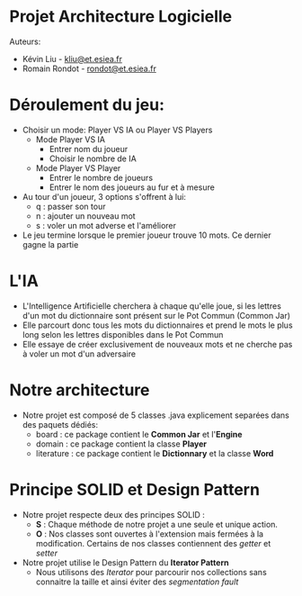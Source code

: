 # Projet Architecture Logicielle

Auteurs: 

- Kévin Liu - kliu@et.esiea.fr
- Romain Rondot - rondot@et.esiea.fr

# Déroulement du jeu:
 - Choisir un mode: Player VS IA ou Player VS Players
    - Mode Player VS IA
        - Entrer nom du joueur
        - Choisir le nombre de IA
    - Mode Player VS Player
        - Entrer le nombre de joueurs
        - Entrer le nom des joueurs au fur et à mesure
 - Au tour d'un joueur, 3 options s'offrent à lui:
    - q : passer son tour
    - n : ajouter un nouveau mot 
    - s : voler un mot adverse et l'améliorer 
 - Le jeu termine lorsque le premier joueur trouve 10 mots. Ce dernier gagne la partie

# L'IA 
 - L'Intelligence Artificielle cherchera à chaque qu'elle joue, si les lettres d'un mot du dictionnaire sont présent sur le Pot Commun (Common Jar) 
 - Elle parcourt donc tous les mots du dictionnaires et prend le mots le plus long selon les lettres disponibles dans le Pot Commun
 - Elle essaye de créer exclusivement de nouveaux mots et ne cherche pas à voler un mot d'un adversaire 
 
# Notre architecture 
 - Notre projet est composé de 5 classes .java explicement separées dans des paquets dédiés:
   - board : ce package contient le **Common Jar** et l'**Engine** 
   - domain : ce package contient la classe **Player**
   - literature : ce package contient le **Dictionnary** et la classe **Word**
   
# Principe SOLID et Design Pattern
  - Notre projet respecte deux des principes SOLID :
    - **S** : Chaque méthode de notre projet a une seule et unique action.
    - **O** : Nos classes sont ouvertes à l'extension mais fermées à la modification. Certains de nos classes contiennent des *getter* et *setter*
  - Notre projet utilise le Design Pattern du **Iterator Pattern**
    - Nous utilisons des *Iterator* pour parcourir nos collections sans connaitre la taille et ainsi éviter des *segmentation fault*
